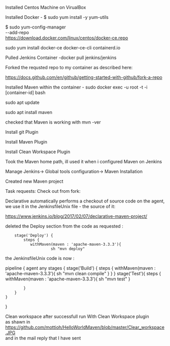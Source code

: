 Installed Centos Machine on VirualBox

Installed Docker - $ sudo yum install -y yum-utils

$ sudo yum-config-manager \
    --add-repo \
    https://download.docker.com/linux/centos/docker-ce.repo
    
sudo yum install docker-ce docker-ce-cli containerd.io

Pulled Jenkins Container -docker pull jenkins/jenkins

Forked the requsted repo to my container as described here:

https://docs.github.com/en/github/getting-started-with-github/fork-a-repo

Installed Maven within the container -  sudo docker exec -u root -t -i [container-id]  bash

sudo apt update

sudo apt install maven

checked that Maven is working with mvn -ver

Install git Plugin

Install Maven Plugin

Install Clean Workspace Plugin

Took the Maven home path, ill used it when i configured Maven on Jenkins 

Manage Jenkins-> Global tools configuration-> Maven Installation

Created new Maven project

Task requests:
Check out from fork: 

Declarative automatically performs a checkout of source code on the agent, we  use it in the JenkinsfileUnix file - the source of it:

https://www.jenkins.io/blog/2017/02/07/declarative-maven-project/

deleted the Deploy section from the code as requested :

        stage('Deploy') {
            steps {
               withMaven(maven : 'apache-maven-3.3.3'){
                        sh "mvn deploy"
                        
 the JenkinsfileUnix code is now : 
 
 pipeline {
    agent any
    stages {
        stage('Build') {
            steps {
                withMaven(maven : 'apache-maven-3.3.3'){
                        sh "mvn clean compile"
                }
            }
        }
        stage('Test'){
            steps {
                withMaven(maven : 'apache-maven-3.3.3'){
                        sh "mvn test"
                }

            }
        }
    }
}

Clean workspace after successfull run With Clean Workspace plugin       
as shawn in https://github.com/mottioh/HelloWorldMaven/blob/master/Clear_workspace.JPG                     
and in the mail reply that I have sent
